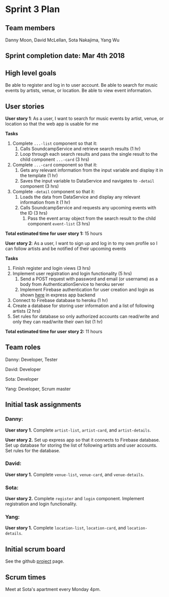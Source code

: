 # Sprint 3 Plan

## Team members
Danny Moon, David McLellan, Sota Nakajima, Yang Wu

## Sprint completion date: Mar 4th 2018

## High level goals
Be able to register and log in to user account. Be able to search for music events by artists, venue, or location. Be able to view event information.

## User stories

**User story 1**: As a user, I want to search for music events by artist, venue, or location so that the web app is usable for me

**Tasks**
1. Complete ```...-list``` component so that it:
   1. Calls SoundcampService and retrieve search results (1 hr)
   2. Loop through each search results and pass the single result to the child component ```...-card``` (3 hrs)
2. Complete ```...-card``` component so that it:
   1. Gets any relevant information from the input variable and display it in the template (1 hr)
   2. Saves the input variable to DataService and navigates to ```-detail``` component (3 hrs)
3. Complete ```-detail``` component so that it:
   1. Loads the data from DataService and display any relevant information from it (1 hr)
   2. Calls SoundcampService and requests any upcoming events with the ID (3 hrs)
      1. Pass the event array object from the search result to the child component ```event-list``` (3 hrs)

**Total estimated time for user story 1:** 15 hours


**User story 2**: As a user, I want to sign up and log in to my own profile so I can follow artists and be notified of their upcoming events

**Tasks**
1. Finish register and login views (3 hrs)
2. Implement user registration and login functionality (5 hrs)
   1. Send a POST request with password and email (or username) as a body from AuthenticationService to heroku server
   2. Implement Firebase authentication for user creation and login as shown [here](https://firebase.google.com/docs/auth/web/password-auth) in express app backend
3. Connect to Firebase database to heroku (1 hr)
4. Create a database for storing user information and a list of following artists (2 hrs)
5. Set rules for database so only authorized accounts can read/write and only they can read/write their own list (1 hr)

**Total estimated time for user story 2:** 11 hours

## Team roles

Danny: Developer, Tester

David: Developer

Sota: Developer

Yang: Developer, Scrum master

## Initial task assignments

### Danny:
**User story 1.** Complete ```artist-list```, ```artist-card```, and ```artist-details```.

**User story 2.** Set up express app so that it connects to Firebase database. Set up database for storing the list of following artists and user accounts. Set rules for the database.

### David:

**User story 1.** Complete ```venue-list```, ```venue-card```, and ```venue-details```.

### Sota:

**User story 2.** Complete ```register``` and ```login``` component. Implement registration and login functionality.

### Yang:

**User story 1.** Complete ```location-list```, ```location-card```, and ```location-details```.

## Initial scrum board
See the github [project](https://github.com/wemoon1/soundcamp/projects/3?) page.

## Scrum times
Meet at Sota's apartment every Monday 4pm.
